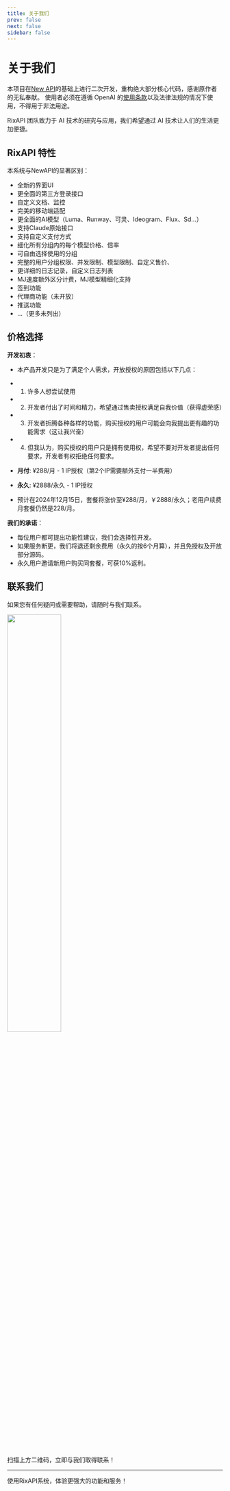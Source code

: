 ```yaml
---
title: 关于我们
prev: false
next: false
sidebar: false
---
```


# 关于我们

本项目在[New API](https://github.com/Calcium-Ion/new-api)的基础上进行二次开发，重构绝大部分核心代码，感谢原作者的无私奉献。 使用者必须在遵循 OpenAI 的[使用条款](https://openai.com/policies/terms-of-use)以及法律法规的情况下使用，不得用于非法用途。

RixAPI 团队致力于 AI 技术的研究与应用，我们希望通过 AI 技术让人们的生活更加便捷。

## RixAPI 特性

本系统与NewAPI的显著区别：
- 全新的界面UI
- 更全面的第三方登录接口
- 自定义文档、监控
- 完美的移动端适配
- 更全面的AI模型（Luma、Runway、可灵、Ideogram、Flux、Sd...）
- 支持Claude原始接口
- 支持自定义支付方式
- 细化所有分组内的每个模型价格、倍率
- 可自由选择使用的分组
- 完整的用户分组权限、并发限制、模型限制、自定义售价、
- 更详细的日志记录，自定义日志列表
- MJ速度额外区分计费，MJ模型精细化支持
- 签到功能
- 代理商功能（未开放）
- 推送功能
- ...（更多未列出）

## 价格选择

**开发初衷**：
- 本产品开发只是为了满足个人需求，开放授权的原因包括以下几点：
- 1. 许多人想尝试使用
- 2. 开发者付出了时间和精力，希望通过售卖授权满足自我价值（获得虚荣感）
- 3. 开发者折腾各种各样的功能，购买授权的用户可能会向我提出更有趣的功能需求（这让我兴奋）
- 4. 但我认为，购买授权的用户只是拥有使用权，希望不要对开发者提出任何要求，开发者有权拒绝任何要求。

- **月付**: ¥288/月 - 1 IP授权（第2个IP需要额外支付一半费用）
- **永久**: ¥2888/永久 - 1 IP授权
- 预计在2024年12月15日，套餐将涨价至¥288/月，￥2888/永久；老用户续费月套餐仍然是228/月。

**我们的承诺**：
- 每位用户都可提出功能性建议，我们会选择性开发。
- 如果服务断更，我们将退还剩余费用（永久的按6个月算），并且免授权及开放部分源码。
- 永久用户邀请新用户购买同套餐，可获10%返利。

## 联系我们

如果您有任何疑问或需要帮助，请随时与我们联系。

<!-- QQ群：[792836496](https://qm.qq.com/q/GmmMsu2qQM)  -->

<!-- <img src="https://r2.rixapi.com/3cc56775cfb99.jpg" width="50%"/> -->
<img src="https://r2.rixapi.com/3e2c4d284e837.png" width="50%"/>

扫描上方二维码，立即与我们取得联系！

---

使用RixAPI系统，体验更强大的功能和服务！


